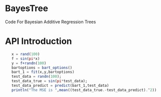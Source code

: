 # BayesTree
Code For Bayesian Additive Regression Trees

API Introduction
================
```julia   
   x = rand(100)
   f = sin(pi*x)  
   y = f+randn(100)
   bartoptions = bart_options()
   bart_1 = fit(x,y,bartoptions)
   test_data = randn(100);
   test_data_true = sin(pi*test_data);
   test_data_predict = predict(bart_1,test_data)
   println("The MSE is ",mean((test_data_true.-test_data_predict).^2))
```
   

